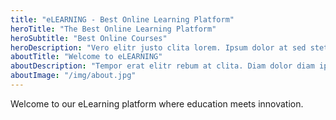 ```yaml
---
title: "eLEARNING - Best Online Learning Platform"
heroTitle: "The Best Online Learning Platform"
heroSubtitle: "Best Online Courses"
heroDescription: "Vero elitr justo clita lorem. Ipsum dolor at sed stet sit diam no. Kasd rebum ipsum et diam justo clita et kasd rebum sea sanctus eirmod elitr."
aboutTitle: "Welcome to eLEARNING"
aboutDescription: "Tempor erat elitr rebum at clita. Diam dolor diam ipsum sit. Aliqu diam amet diam et eos. Clita erat ipsum et lorem et sit, sed stet lorem sit clita duo justo magna dolore erat amet"
aboutImage: "/img/about.jpg"
---
```


Welcome to our eLearning platform where education meets innovation.